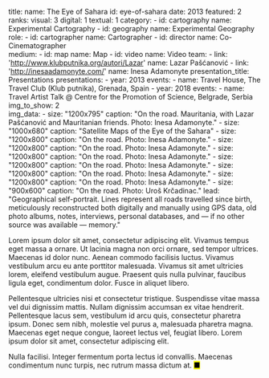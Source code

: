title: 
    name: The Eye of Sahara
id: eye-of-sahara
date: 2013
featured: 2
ranks:
    visual: 3
    digital: 1
    textual: 1
category: 
    - id: cartography
      name: Experimental Cartography
    - id: geography
      name: Experimental Geography
role:
    - id: cartographer
      name: Cartographer
    - id: director
      name: Co-Cinematographer   
medium:
    - id: map
      name: Map
    - id: video
      name: Video
team:
    - link: 'http://www.klubputnika.org/autori/Lazar'
      name: Lazar Pašćanović
    - link: 'http://inesaadamonyte.com/'
      name: Inesa Adamonyte
presentation_title: Presentations
presentations:
    - year: 2013
      events:
        - name: Travel House, The Travel Club (Klub putnika), Grenada, Spain
    - year: 2018
      events:
        - name: Travel Artist Talk @ Centre for the Promotion of Science, Belgrade, Serbia    
img_to_show: 2       
img_data:
    - size: "1200x795"
      caption: "On the road. Mauritania, with Lazar Pašćanović and Mauritanian friends. Photo: Inesa Adamonyte."
    - size: "1000x680"
      caption: "Satellite Maps of the Eye of the Sahara"
    - size: "1200x800"
      caption: "On the road. Photo: Inesa Adamonyte."
    - size: "1200x800"
      caption: "On the road. Photo: Inesa Adamonyte."
    - size: "1200x800"
      caption: "On the road. Photo: Inesa Adamonyte."
    - size: "1200x800"
      caption: "On the road. Photo: Inesa Adamonyte."
    - size: "1200x800"
      caption: "On the road. Photo: Inesa Adamonyte."
    - size: "1200x800"
      caption: "On the road. Photo: Inesa Adamonyte."
    - size: "900x600"
      caption: "On the road. Photo: Uroš Krčadinac."
lead: "Geographical self-portrait. Lines represent all roads travelled since birth, meticulously reconstructed both digitally and manually using GPS data, old photo albums, notes, interviews, personal databases, and — if no other source was available — memory."

Lorem ipsum dolor sit amet, consectetur adipiscing elit. Vivamus tempus eget massa a ornare. Ut lacinia magna non orci ornare, sed tempor ultrices. Maecenas id dolor nunc. Aenean commodo facilisis luctus. Vivamus vestibulum arcu eu ante porttitor malesuada. Vivamus sit amet ultricies lorem, eleifend vestibulum augue. Praesent quis nulla pulvinar, faucibus ligula eget, condimentum dolor. Fusce in aliquet libero.

Pellentesque ultricies nisi et consectetur tristique. Suspendisse vitae massa vel dui dignissim mattis. Nullam dignissim accumsan ex vitae hendrerit. Pellentesque lacus sem, vestibulum id arcu quis, consectetur pharetra ipsum. Donec sem nibh, molestie vel purus a, malesuada pharetra magna. Maecenas eget neque congue, laoreet lectus vel, feugiat libero. Lorem ipsum dolor sit amet, consectetur adipiscing elit.

Nulla facilisi. Integer fermentum porta lectus id convallis. Maecenas condimentum nunc turpis, nec rutrum massa dictum at. <mark>&#9632;</mark>